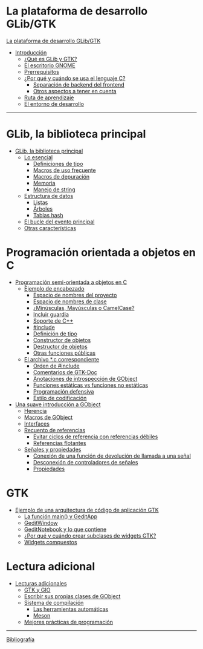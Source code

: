# La plataforma de desarrollo GLib/GTK

[La plataforma de desarrollo GLib/GTK](./content/book/struct/title.md)

- [Introducción](./content/intro/chpt/intro.md)
	- [¿Qué es GLib y GTK?](./content/intro/sect/glib-and-gtk.md)
	- [El escritorio GNOME](./content/intro/sect/gnome-desktop.md)
	- [Prerrequisitos](./content/intro/sect/prerequisites.md)
	- [¿Por qué y cuándo se usa el lenguaje C?](./content/intro/sect/why-and-when-c.md)
		- [Separación de backend del frontend](./content/intro/sect/separate-backend.md)
		- [Otros aspectos a tener en cuenta](./content/intro/sect/other-aspects.md)
	- [Ruta de aprendizaje](./content/intro/sect/learning-path.md)
	- [El entorno de desarrollo](./content/intro/sect/environment.md)

---

# GLib, la biblioteca principal

- [GLib, la biblioteca principal](./content/glib/chpt/glib.md)
	- [Lo esencial](./content/glib/basics/basics.md)
		- [Definiciones de tipo](./content/glib/basics/type-def.md)
		- [Macros de uso frecuente](./content/glib/basics/freq-macros.md)
		- [Macros de depuración](./content/glib/basics/dbg-macros.md)
		- [Memoria](./content/glib/basics/memory.md)
		- [Manejo de string](./content/glib/basics/str-hdlg.md)
	- [Estructura de datos](./content/glib/data-struct/data-struct.md)
		- [Listas](./content/glib/data-struct/lists.md)
		- [Árboles](./content/glib/data-struct/trees.md)
		- [Tablas hash](./content/glib/data-struct/hash-tables.md)
	- [El bucle del evento principal](./content/glib/sect/main-loop.md)
	- [Otras características](./content/glib/sect/other-feat.md)

# Programación orientada a objetos en C

<!-- [Programación orientada a objetos en C](./content/oop-semi/oop.md) -->

- [Programación semi-orientada a objetos en C](./content/oop-semi/chpt/oop-semi.md)
	- [Ejemplo de encabezado](./content/oop-semi/hdr-ex/hdr-ex.md)
		- [Espacio de nombres del proyecto](./content/oop-semi/hdr-ex/prj-names.md)
		- [Espacio de nombres de clase](./content/oop-semi/hdr-ex/class-names.md)
		- [¿Minúsculas, Mayúsculas o CamelCase?](./content/oop-semi/hdr-ex/letter-case.md)
		- [Incluir guardia](./content/oop-semi/hdr-ex/incl-guard.md)
		- [Soporte de C++](./content/oop-semi/hdr-ex/cpp-supt.md)
		- [#include](./content/oop-semi/hdr-ex/incl.md)
		- [Definición de tipo](./content/oop-semi/hdr-ex/type-def.md)
		- [Constructor de objetos](./content/oop-semi/hdr-ex/obj-ctor.md)
		- [Destructor de objetos](./content/oop-semi/hdr-ex/obj-dtor.md)
		- [Otras funciones públicas](./content/oop-semi/hdr-ex/other-func.md)
	- [El archivo \*.c correspondiente](./content/oop-semi/c-file/c-file.md)
		- [Orden de \#include](./content/oop-semi/c-file/order-incl.md)
		- [Comentarios de GTK-Doc](./content/oop-semi/c-file/gtk-doc-cmnt.md)
		- [Anotaciones de introspección de GObject](./content/oop-semi/c-file/gobj-introsp.md)
		- [Funciones estáticas vs funciones no estáticas](./content/oop-semi/c-file/stc-vs-non-stc.md)
		- [Programación defensiva](./content/oop-semi/c-file/defen-prog.md)
		- [Estilo de codificación](./content/oop-semi/c-file/coding-style.md)
- [Una suave introducción a GObject](./content/oop-gobj/chpt/oop-gobj.md)
	- [Herencia](./content/oop-gobj/sect/inherit.md)
	- [Macros de GObject](./content/oop-gobj/sect/gobj-macros.md)
	- [Interfaces](./content/oop-gobj/sect/intfc.md)
	- [Recuento de referencias](./content/oop-gobj/ref-cnt/ref-cnt.md)
		- [Evitar ciclos de referencia con referencias débiles](./content/oop-gobj/ref-cnt/avoid-ref.md)
		- [Referencias flotantes](./content/oop-gobj/ref-cnt/float-ref.md)
	- [Señales y propiedades](./content/oop-gobj/sig-prop/sig-prop.md)
		- [Conexión de una función de devolución de llamada a una señal](./content/oop-gobj/sig-prop/cnct-callb-sig.md)
		- [Desconexión de controladores de señales](./content/oop-gobj/sig-prop/disc-sig.md)
		- [Propiedades](./content/oop-gobj/sig-prop/prop.md)

# GTK

- [Ejemplo de una arquitectura de código de aplicación GTK]()
	- [La función main() y GeditApp]()
	- [GeditWindow]()
	- [GeditNotebook y lo que contiene]()
	- [¿Por qué y cuándo crear subclases de widgets GTK?]()
	- [Widgets compuestos]()

# Lectura adicional

- [Lecturas adicionales]()
	- [GTK y GIO]()
	- [Escribir sus propias clases de GObject]()
	- [Sistema de compilación]()
		- [Las herramientas automáticas]()
		- [Meson]()
	- [Mejores prácticas de programación]()

---

[Bibliografía](./content/book/struct/biblio.md)